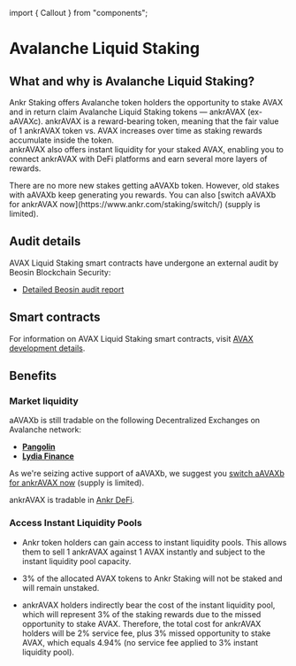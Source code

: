 import { Callout } from "components";

# Avalanche Liquid Staking

## What and why is Avalanche Liquid Staking?
Ankr Staking offers Avalanche token holders the opportunity to stake AVAX and in return claim Avalanche Liquid Staking tokens — ankrAVAX (ex-aAVAXc). 
ankrAVAX is a reward-bearing token, meaning that the fair value of 1 ankrAVAX token vs. AVAX increases over time as staking rewards accumulate inside the token.<br/>
ankrAVAX also offers instant liquidity for your staked AVAX, enabling you to connect ankrAVAX with DeFi platforms and earn several more layers of rewards.

<Callout type="info">
There are no more new stakes getting aAVAXb token. However, old stakes with aAVAXb keep generating you rewards. You can also [switch aAVAXb for ankrAVAX now](https://www.ankr.com/staking/switch/) (supply is limited).
</Callout>

## Audit details
AVAX Liquid Staking smart contracts have undergone an external audit by Beosin Blockchain Security:
* [Detailed Beosin audit report](https://assets.ankr.com/staking/smart_contract_security_audit_avax_beosin.pdf)

## Smart contracts

For information on AVAX Liquid Staking smart contracts, visit [AVAX development details](/staking/for-integrators/dev-details/avax-liquid-staking-mechanics/#smart-contracts).  

## Benefits

### Market liquidity

aAVAXb is still tradable on the following Decentralized Exchanges on Avalanche network:

* [**Pangolin**](https://pangolin.exchange)
* [**Lydia Finance**](https://www.lydia.finance)

As we're seizing active support of aAVAXb, we suggest you [switch aAVAXb for ankrAVAX now](https://www.ankr.com/staking/switch/) (supply is limited).  

ankrAVAX is tradable in [Ankr DeFi](https://ankr.com/defi/trade/).

### Access Instant Liquidity Pools

* Ankr token holders can gain access to instant liquidity pools. This allows them to sell 1 ankrAVAX against 1 AVAX instantly and subject to the instant liquidity pool capacity. 

* 3% of the allocated AVAX tokens to Ankr Staking will not be staked and will remain unstaked.

* ankrAVAX holders indirectly bear the cost of the instant liquidity pool, which will represent 3% of the staking rewards due to the missed opportunity to stake AVAX. Therefore, the total cost for ankrAVAX holders will be 2% service fee, plus 3% missed opportunity to stake AVAX, which equals 4.94% (no service fee applied to 3% instant liquidity pool). 

